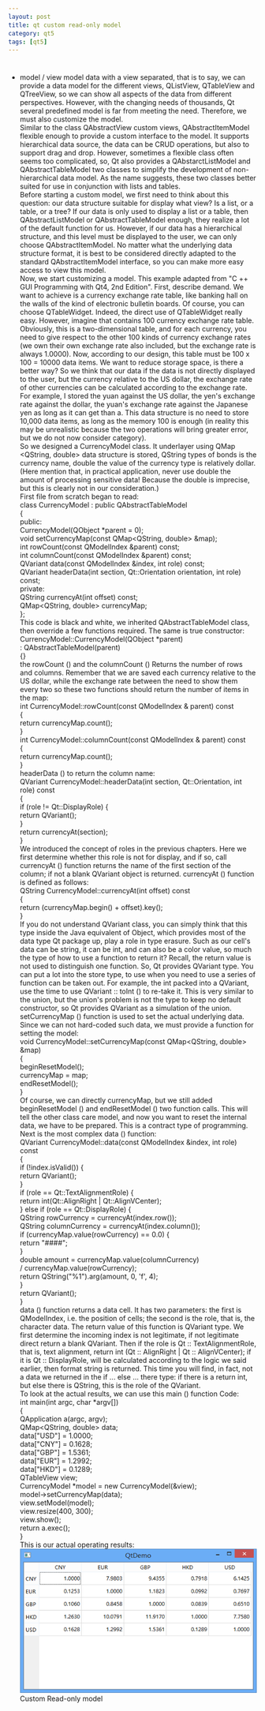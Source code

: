 ```yaml
---
layout: post
title: qt custom read-only model
category: qt5
tags: [qt5]
---
```

# 

## 

* model / view model data with a view separated, that is to say, we can provide a data model for the different views, QListView, QTableView and QTreeView, so we can show all aspects of the data from different perspectives. However, with the changing needs of thousands, Qt several predefined model is far from meeting the need. Therefore, we must also customize the model.  
Similar to the class QAbstractView custom views, QAbstractItemModel flexible enough to provide a custom interface to the model. It supports hierarchical data source, the data can be CRUD operations, but also to support drag and drop. However, sometimes a flexible class often seems too complicated, so, Qt also provides a QAbstarctListModel and QAbstractTableModel two classes to simplify the development of non-hierarchical data model. As the name suggests, these two classes better suited for use in conjunction with lists and tables.  
Before starting a custom model, we first need to think about this question: our data structure suitable for display what view? Is a list, or a table, or a tree? If our data is only used to display a list or a table, then QAbstractListModel or QAbstractTableModel enough, they realize a lot of the default function for us. However, if our data has a hierarchical structure, and this level must be displayed to the user, we can only choose QAbstractItemModel. No matter what the underlying data structure format, it is best to be considered directly adapted to the standard QAbstractItemModel interface, so you can make more easy access to view this model.  
Now, we start customizing a model. This example adapted from "C ++ GUI Programming with Qt4, 2nd Edition". First, describe demand. We want to achieve is a currency exchange rate table, like banking hall on the walls of the kind of electronic bulletin boards. Of course, you can choose QTableWidget. Indeed, the direct use of QTableWidget really easy. However, imagine that contains 100 currency exchange rate table. Obviously, this is a two-dimensional table, and for each currency, you need to give respect to the other 100 kinds of currency exchange rates (we own their own exchange rate also included, but the exchange rate is always 1.0000). Now, according to our design, this table must be 100 x 100 = 10000 data items. We want to reduce storage space, is there a better way? So we think that our data if the data is not directly displayed to the user, but the currency relative to the US dollar, the exchange rate of other currencies can be calculated according to the exchange rate. For example, I stored the yuan against the US dollar, the yen's exchange rate against the dollar, the yuan's exchange rate against the Japanese yen as long as it can get than a. This data structure is no need to store 10,000 data items, as long as the memory 100 is enough (in reality this may be unrealistic because the two operations will bring greater error, but we do not now consider category).  
So we designed a CurrencyModel class. It underlayer using QMap <QString, double\> data structure is stored, QString types of bonds is the currency name, double the value of the currency type is relatively dollar. (Here mention that, in practical application, never use double the amount of processing sensitive data! Because the double is imprecise, but this is clearly not in our consideration.)  
First file from scratch began to read:  
class CurrencyModel : public QAbstractTableModel  
{  
public:  
CurrencyModel(QObject \*parent = 0);  
void setCurrencyMap(const QMap<QString, double\> &map);  
int rowCount(const QModelIndex &parent) const;  
int columnCount(const QModelIndex &parent) const;  
QVariant data(const QModelIndex &index, int role) const;  
QVariant headerData(int section, Qt::Orientation orientation, int role) const;  
private:  
QString currencyAt(int offset) const;  
QMap<QString, double\> currencyMap;  
};  
This code is black and white, we inherited QAbstractTableModel class, then override a few functions required. The same is true constructor:  
CurrencyModel::CurrencyModel(QObject \*parent)  
: QAbstractTableModel(parent)  
{}  
the rowCount () and the columnCount () Returns the number of rows and columns. Remember that we are saved each currency relative to the US dollar, while the exchange rate between the need to show them every two so these two functions should return the number of items in the map:  
int CurrencyModel::rowCount(const QModelIndex & parent) const  
{  
return currencyMap.count();  
}  
int CurrencyModel::columnCount(const QModelIndex & parent) const  
{  
return currencyMap.count();  
}  
headerData () to return the column name:  
QVariant CurrencyModel::headerData(int section, Qt::Orientation, int role) const  
{  
if (role != Qt::DisplayRole) {  
return QVariant();  
}  
return currencyAt(section);  
}  
We introduced the concept of roles in the previous chapters. Here we first determine whether this role is not for display, and if so, call currencyAt () function returns the name of the first section of the column; if not a blank QVariant object is returned. currencyAt () function is defined as follows:  
QString CurrencyModel::currencyAt(int offset) const  
{  
return (currencyMap.begin() + offset).key();  
}  
If you do not understand QVariant class, you can simply think that this type inside the Java equivalent of Object, which provides most of the data type Qt package up, play a role in type erasure. Such as our cell's data can be string, it can be int, and can also be a color value, so much the type of how to use a function to return it? Recall, the return value is not used to distinguish one function. So, Qt provides QVariant type. You can put a lot into the store type, to use when you need to use a series of function can be taken out. For example, the int packed into a QVariant, use the time to use QVariant :: toInt () to re-take it. This is very similar to the union, but the union's problem is not the type to keep no default constructor, so Qt provides QVariant as a simulation of the union.  
setCurrencyMap () function is used to set the actual underlying data. Since we can not hard-coded such data, we must provide a function for setting the model:  
void CurrencyModel::setCurrencyMap(const QMap<QString, double\> &map)  
{  
beginResetModel();  
currencyMap = map;  
endResetModel();  
}  
Of course, we can directly currencyMap, but we still added beginResetModel () and endResetModel () two function calls. This will tell the other class care model, and now you want to reset the internal data, we have to be prepared. This is a contract type of programming.  
Next is the most complex data () function:  
QVariant CurrencyModel::data(const QModelIndex &index, int role) const  
{  
if (!index.isValid()) {  
return QVariant();  
}  
if (role == Qt::TextAlignmentRole) {  
return int(Qt::AlignRight | Qt::AlignVCenter);  
} else if (role == Qt::DisplayRole) {  
QString rowCurrency = currencyAt(index.row());  
QString columnCurrency = currencyAt(index.column());  
if (currencyMap.value(rowCurrency) == 0.0) {  
return "\#\#\#\#";  
}  
double amount = currencyMap.value(columnCurrency)  
/ currencyMap.value(rowCurrency);  
return QString("%1").arg(amount, 0, 'f', 4);  
}  
return QVariant();  
}  
data () function returns a data cell. It has two parameters: the first is QModelIndex, i.e. the position of cells; the second is the role, that is, the character data. The return value of this function is QVariant type. We first determine the incoming index is not legitimate, if not legitimate direct return a blank QVariant. Then if the role is Qt :: TextAlignmentRole, that is, text alignment, return int (Qt :: AlignRight | Qt :: AlignVCenter); if it is Qt :: DisplayRole, will be calculated according to the logic we said earlier, then format string is returned. This time you will find, in fact, not a data we returned in the if ... else ... there type: if there is a return int, but else there is QString, this is the role of the QVariant.  
To look at the actual results, we can use this main () function Code:  
int main(int argc, char \*argv\[\])  
{  
QApplication a(argc, argv);  
QMap<QString, double\> data;  
data\["USD"\] = 1.0000;  
data\["CNY"\] = 0.1628;  
data\["GBP"\] = 1.5361;  
data\["EUR"\] = 1.2992;  
data\["HKD"\] = 0.1289;  
QTableView view;  
CurrencyModel \*model = new CurrencyModel(&view);  
model-\>setCurrencyMap(data);  
view.setModel(model);  
view.resize(400, 300);  
view.show();  
return a.exec();  
}  
This is our actual operating results:  
![](./assets/2021-07-25/153d961786e83d528e5c04f0c84c83f6.png)  
Custom Read-only model